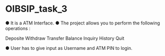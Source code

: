# OIBSIP_task_3

● It is a ATM Interface. 
● The project allows you to perform the following operations :

Deposite
Withdraw
Transfer
Balance Inquiry
History
Quit 

● User has to give input as Username and ATM PIN to login.
